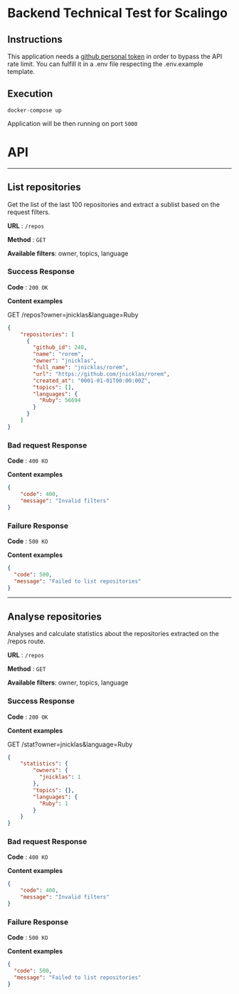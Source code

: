 # Backend Technical Test for Scalingo

## Instructions

This application needs a [github personal token](https://github.com/settings/tokens) in order to bypass the API rate limit.
You can fulfill it in a .env file respecting the .env.example template.

## Execution

```
docker-compose up
```

Application will be then running on port `5000`

# API
___
## List repositories

Get the list of the last 100 repositories and extract a sublist based on the request filters.

**URL** : `/repos`

**Method** : `GET`

**Available filters**: owner, topics, language

### Success Response

**Code** : `200 OK`

**Content examples**

GET /repos?owner=jnicklas&language=Ruby

```json
{
    "repositories": [
      {
        "github_id": 248,
        "name": "rorem",
        "owner": "jnicklas",
        "full_name": "jnicklas/rorem",
        "url": "https://github.com/jnicklas/rorem",
        "created_at": "0001-01-01T00:00:00Z",
        "topics": [],
        "languages": {
          "Ruby": 56694
        }
      }
    ]
}
```

### Bad request Response

**Code** : `400 KO`

**Content examples**


```json
{
    "code": 400,
    "message": "Invalid filters"
}
```

### Failure Response

**Code** : `500 KO`

**Content examples**

```json
{
  "code": 500,
  "message": "Failed to list repositories"
}
```
___

## Analyse repositories

Analyses and calculate statistics about the repositories extracted on the /repos route.

**URL** : `/repos`

**Method** : `GET`

**Available filters**: owner, topics, language

### Success Response

**Code** : `200 OK`

**Content examples**

GET /stat?owner=jnicklas&language=Ruby

```json
{
    "statistics": {
        "owners": {
          "jnicklas": 1
        },
        "topics": {},
        "languages": {
          "Ruby": 1
        }
    }
}
```

### Bad request Response

**Code** : `400 KO`

**Content examples**


```json
{
    "code": 400,
    "message": "Invalid filters"
}
```

### Failure Response

**Code** : `500 KO`

**Content examples**

```json
{
  "code": 500,
  "message": "Failed to list repositories"
}
```

